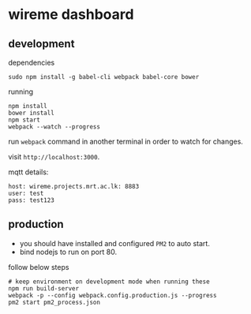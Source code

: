 # wireme dashboard

## development
dependencies
```
sudo npm install -g babel-cli webpack babel-core bower
```

running
```
npm install
bower install
npm start
webpack --watch --progress
```
run `webpack` command in another terminal in order to watch for changes.

visit `http://localhost:3000`.


mqtt details:
```
host: wireme.projects.mrt.ac.lk: 8883
user: test
pass: test123
```

## production
* you should have installed and configured `PM2` to auto start.
* bind nodejs to run on port 80.

follow below steps
```
# keep environment on development mode when running these
npm run build-server
webpack -p --config webpack.config.production.js --progress
pm2 start pm2_process.json
```
